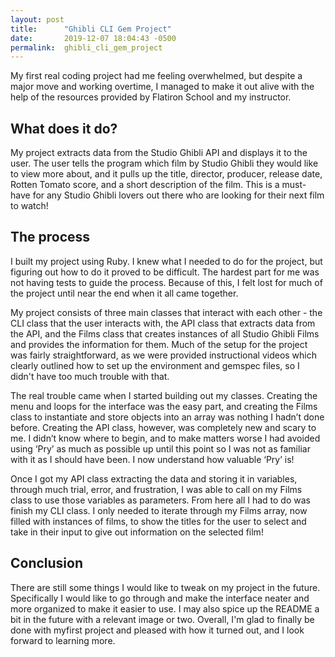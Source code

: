 ```yaml
---
layout: post
title:      "Ghibli CLI Gem Project"
date:       2019-12-07 18:04:43 -0500
permalink:  ghibli_cli_gem_project
---
```



My first real coding project had me feeling overwhelmed, but despite a major move and working overtime, I managed to make it out alive with the help of the resources provided by Flatiron School and my instructor.

## **What does it do?**

My project extracts data from the Studio Ghibli API and displays it to the user. The user tells the program which film by Studio Ghibli they would like to view more about, and it pulls up the title, director, producer, release date, Rotten Tomato score, and a short description of the film. This is a must-have for any Studio Ghibli lovers out there who are looking for their next film to watch!

## **The process**

I built my project using Ruby. I knew what I needed to do for the project, but figuring out how to do it proved to be difficult. The hardest part for me was not having tests to guide the process. Because of this, I felt lost for much of the project until near the end when it all came together.

My project consists of three main classes that interact with each other - the CLI class that the user interacts with, the API class that extracts data from the API, and the Films class that creates instances of all Studio Ghibli Films and provides the information for them. Much of the setup for the project was fairly straightforward, as we were provided instructional videos which clearly outlined how to set up the environment and gemspec files, so I didn't have too much trouble with that.

The real trouble came when I started building out my classes. Creating the menu and loops for the interface was the easy part, and creating the Films class to instantiate and store objects into an array was nothing I hadn’t done before. Creating the API class, however, was completely new and scary to me. I didn’t know where to begin, and to make matters worse I had avoided using ‘Pry’ as much as possible up until this point so I was not as familiar with it as I should have been. I now understand how valuable ‘Pry’ is!

Once I got my API class extracting the data and storing it in variables, through much trial, error, and frustration, I was able to call on my Films class to use those variables as parameters. From here all I had to do was finish my CLI class. I only needed to iterate through my Films array, now filled with instances of films, to show the titles for the user to select and take in their input to give out information on the selected film!

## **Conclusion**

There are still some things I would like to tweak on my project in the future. Specifically I would like to go through and make the interface neater and more organized to make it easier to use. I may also spice up the README a bit in the future with a relevant image or two. Overall, I'm glad to finally be done with myfirst project and pleased with how it turned out, and I look forward to learning more.
